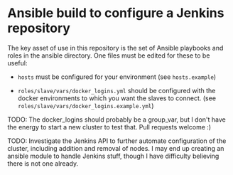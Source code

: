 # Ansible build to configure a Jenkins repository

The key asset of use in this repository is the set of Ansible playbooks and
roles in the ansible directory.  One files must be edited for these to be useful:

-   `hosts` must be configured for your environment (see `hosts.example`)

-   `roles/slave/vars/docker_logins.yml` should be configured with the
    docker environments to which you want the slaves to connect.
    (see `roles/slave/vars/docker_logins.example.yml`)

TODO:  The docker_logins should probably be a group_var, but I don't have the
energy to start a new cluster to test that.  Pull requests welcome :)

TODO:  Investigate the Jenkins API to further automate configuration of the
cluster, including addition and removal of nodes.  I may end up creating an
ansible module to handle Jenkins stuff, though I have difficulty believing
there is not one already.
